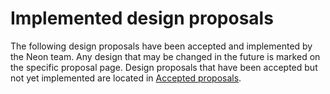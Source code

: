 # Implemented design proposals

The following design proposals have been accepted and implemented by the Neon team. Any design that may be changed in the future is marked on the specific proposal page. Design proposals that have been accepted but not yet implemented are located in [Accepted proposals](https://docs.neon-labs.org/docs/design_proposals/accepted/accepted_proposals).

